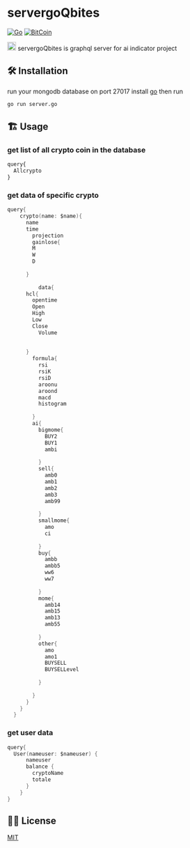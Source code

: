 #  servergoQbites
[![Go](https://img.shields.io/badge/--00ADD8?logo=go&logoColor=ffffff)](https://golang.org/)
[![BitCoin](https://badgen.net/badge/icon/bitcoin?icon=bitcoin&label)](https://bitcoin.org)

	

<img src = "https://github.githubassets.com/images/mona-loading-dark.gif" height=20/> servergoQbites is graphql server for ai indicator project

## :hammer_and_wrench: Installation 
run your mongodb database on port 27017
install [go](https://go.dev/doc/install) then run 

```bash
go run server.go
```

## :building_construction: Usage
### get list of all crypto coin in the database
```javascript
query{
  Allcrypto
}
```
### get data of specific crypto 
```go
query{
    crypto(name: $name){
      name
      time
    	projection
    	gainlose{
        M
        W
        D
        
      }
    	
          data{
      hcl{
        opentime
        Open
        High
        Low
        Close
          Volume
        
        
      }
        formula{
          rsi
          rsiK
          rsiD
          aroonu
          aroond
          macd
          histogram
         
        }
        ai{
          bigmome{
            BUY2
            BUY1
            ambi
            
          }
          sell{
            amb0
            amb1
            amb2
            amb3
            amb99
            
          }
          smallmome{
            amo
            ci
            
          }
          buy{
            ambb
            ambb5
            ww6
            ww7
            
          }
          mome{
            amb14
            amb15
            amb13
            amb55
            
          }
          other{
            amo
            amo1
            BUYSELL
            BUYSELLevel
            
          }
          
        }
      }
    }
  }
```
### get user data
```go
query{
  User(nameuser: $nameuser) {
      nameuser
      balance {
        cryptoName
        totale
      }
    }
}

```



## :pirate_flag: License
[MIT](https://choosealicense.com/licenses/mit/)
